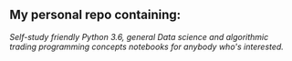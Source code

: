 ## My personal repo containing:

  *Self-study friendly Python 3.6, general Data science and algorithmic trading programming concepts notebooks for anybody who's interested.*

